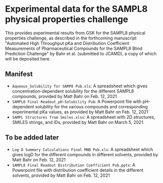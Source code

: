 # Experimental data for the SAMPL8 physical properties challenge

This provides experimental results from GSK for the SAMPL8 physical properties challenge, as described in the forthcoming manuscript "Automated High Throughput pKa and Distribution Coefficient Measurements of Pharmaceutical Compounds for the SAMPL8 Blind Prediction Challenge" by Bahr et al. (submitted to JCAMD), a copy of which will be deposited here.


## Manifest
- `Aqueous_Solubility for SAMP8 Pub.xls`: A spreadsheet which gives concentration-dependent solubility for the different SAMPL8 compounds, provided by Matt Bahr on Feb. 12, 2021
- `SAMPL8 Final Readout_pH-Solubility Pub`: A Powerpoint file with pH-dependent solubility for the various compounds and corresponding experimental pKa values, as provided by Matt Bahr on Feb. 12, 2021`
- `SAMPL Structures from Smiles.xlsx`: A spreadsheet with 2D structures, SMILES strings, and IDs, provided by Matt Bahr on March 5, 2021.

## To be added later
- `Log D Summary Calculations Final MNB Pub.xls`: A spreadsheet which gives logD for the different compounds in different solvents, provided by Matt Bahr on Feb. 12, 2021
- `SAMPL8 Final Readout Distribution Coefficient Pub.pptx`: A Powerpoint file with distribution coefficient details in the different solvents, provided by Matt Bahr on Feb. 12, 2021

